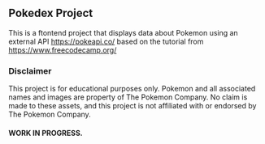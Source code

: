## Pokedex Project
This is a ftontend project that displays data about Pokemon using an external API https://pokeapi.co/  based on the tutorial from https://www.freecodecamp.org/ 
### Disclaimer
This project is for educational purposes only. Pokemon and all associated names and images are property of The Pokemon Company. No claim is made to these assets, and this project is not affiliated with or endorsed by The Pokemon Company.

#### WORK IN PROGRESS.